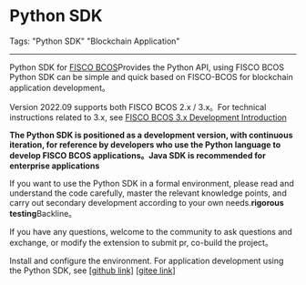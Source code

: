 # Python SDK

Tags: "Python SDK" "Blockchain Application"

----

Python SDK for [FISCO BCOS](https://github.com/FISCO-BCOS/FISCO-BCOS/tree/master)Provides the Python API, using FISCO BCOS Python SDK can be simple and quick based on FISCO-BCOS for blockchain application development。

Version 2022.09 supports both FISCO BCOS 2.x / 3.x。For technical instructions related to 3.x, see [FISCO BCOS 3.x Development Introduction](https://github.com/FISCO-BCOS/python-sdk/blob/master/README_bcos3.md)

**The Python SDK is positioned as a development version, with continuous iteration, for reference by developers who use the Python language to develop FISCO BCOS applications。Java SDK is recommended for enterprise applications**

If you want to use the Python SDK in a formal environment, please read and understand the code carefully, master the relevant knowledge points, and carry out secondary development according to your own needs.**rigorous testing**Backline。

If you have any questions, welcome to the community to ask questions and exchange, or modify the extension to submit pr, co-build the project。

Install and configure the environment. For application development using the Python SDK, see [[github link]](https://github.com/FISCO-BCOS/python-sdk) [[gitee link]](https://gitee.com/FISCO-BCOS/python-sdk)

